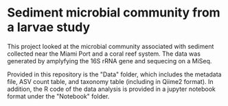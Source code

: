# Sediment microbial community from a larvae study
This project looked at the microbial community associated with sediment collected near the Miami Port and a coral reef system. The data was generated by amplyfying the 16S rRNA gene and sequecing on a MiSeq.

Provided in this repository is the "Data" folder, which includes the metadata file, ASV count table, and taxonomy table (including in Qiime2 format). In addition, the R code of the data analysis is provided in a jupyter notebook format under the "Notebook" folder.
